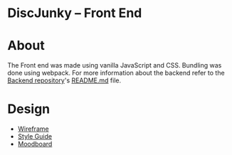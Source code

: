 # DiscJunky – Front End

# About

The Front end was made using vanilla JavaScript and CSS. Bundling was done using webpack. For more information about the backend refer to the [Backend repository](https://github.com/EHB-MCT/web-2-backend-22-23-rokussadee)'s [README.md](https://github.com/EHB-MCT/web-2-backend-22-23-rokussadee/blob/development/README.md) file.

# Design

- [Wireframe](https://xd.adobe.com/view/b440dba5-f70a-41bb-93a0-120264681b05-e113/?fullscreen&hints=off)
- [Style Guide](./WebII_Rokus_Sadée_Styleguide&Concept_copy.pdf)
- [Moodboard](./Web2_WebII_Rokus_Sadée_Moodboard_copy.pdf)

